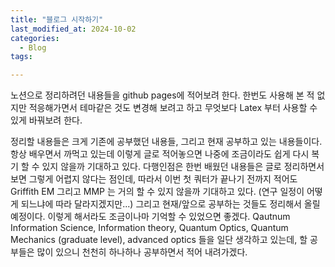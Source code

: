 ```yaml
---
title: "블로그 시작하기"
last_modified_at: 2024-10-02
categories:
  - Blog
tags:

---
```


노션으로 정리하려던 내용들을 github pages에 적어보려 한다.
한번도 사용해 본 적 없지만 적응해가면서 테마같은 것도 변경해 보려고 하고 무엇보다 Latex 부터 사용할 수 있게 바꿔보려 한다.

정리할 내용들은 크게 기존에 공부했던 내용들, 그리고 현재 공부하고 있는 내용들이다. 
항상 배우면서 까먹고 있는데 이렇게 글로 적어놓으면 나중에 조금이라도 쉽게 다시 복기 할 수 있지 않을까 기대하고 있다.
다행인점은 한번 배웠던 내용들은 글로 정리하면서 보면 그렇게 어렵지 않다는 점인데, 따라서 이번 첫 쿼터가 끝나기 전까지 적어도 Griffith EM 그리고 MMP 는 거의 할 수 있지 않을까 기대하고 있다. (연구 일정이 어떻게 되느냐에 따라 달라지겠지만...)
그리고 현재/앞으로 공부하는 것들도 정리해서 올릴 예정이다. 이렇게 해서라도 조금이나마 기억할 수 있었으면 좋겠다.
Qautnum Information Science, Information theory, Quantum Optics, Quantum Mechanics (graduate level), advanced optics 들을 일단 생각하고 있는데, 할 공부들은 많이 있으니 천천히 하나하나 공부하면서 적어 내려가겠다.
